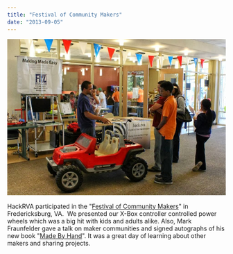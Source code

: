 ```yaml
---
title: "Festival of Community Makers"
date: "2013-09-05"
---
```


![](images/festival+of+community+makers+-+power+wheels.jpg)

HackRVA participated in the "[Festival of Community Makers](http://www.librarypoint.org/makers)" in Fredericksburg, VA.  We presented our X-Box controller controlled power wheels which was a big hit with kids and adults alike. Also, Mark Fraunfelder gave a talk on maker communities and signed autographs of his new book "[Made By Hand](http://boingboing.net/madebyhand/Made_By_Hand/About_Made_by_Hand.html)". It was a great day of learning about other makers and sharing projects.

